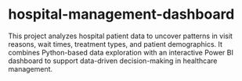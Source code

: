 # hospital-management-dashboard
This project analyzes hospital patient data to uncover patterns in visit reasons, wait times, treatment types, and patient demographics. It combines Python-based data exploration with an interactive Power BI dashboard to support data-driven decision-making in healthcare management.
